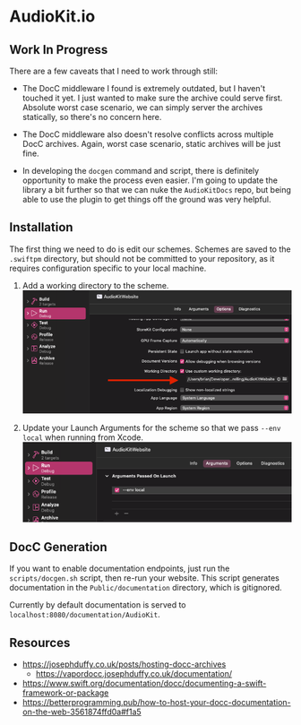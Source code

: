 # AudioKit.io

## Work In Progress

There are a few caveats that I need to work through still:

- The DocC middleware I found is extremely outdated, but I haven't touched it yet. I just wanted to make sure the archive could serve first. Absolute worst case scenario, we can simply server the archives statically, so there's no concern here.

- The DocC middleware also doesn't resolve conflicts across multiple DocC archives. Again, worst case scenario, static archives will be just fine.

- In developing the `docgen` command and script, there is definitely opportunity to make the process even easier. I'm going to update the library a bit further so that we can nuke the `AudioKitDocs` repo, but being able to use the plugin to get things off the ground was very helpful.

## Installation

The first thing we need to do is edit our schemes. Schemes are saved to the `.swiftpm` directory, but should not be committed to your repository, as it requires configuration specific to your local machine.

1. Add a working directory to the scheme.
![Configure your working directory.](/docs/configure_working_directory.png)

2. Update your Launch Arguments for the scheme so that we pass `--env local` when running from Xcode.
![Configure your launch arguments.](/docs/configure_launch_args.png)

## DocC Generation

If you want to enable documentation endpoints, just run the `scripts/docgen.sh` script, then re-run your website. This script generates documentation in the `Public/documentation` directory, which is gitignored.

Currently by default documentation is served to `localhost:8080/documentation/AudioKit`.

## Resources

- <https://josephduffy.co.uk/posts/hosting-docc-archives>
  - <https://vapordocc.josephduffy.co.uk/documentation/>
- <https://www.swift.org/documentation/docc/documenting-a-swift-framework-or-package>
- <https://betterprogramming.pub/how-to-host-your-docc-documentation-on-the-web-3561874ffd0a#f1a5>
